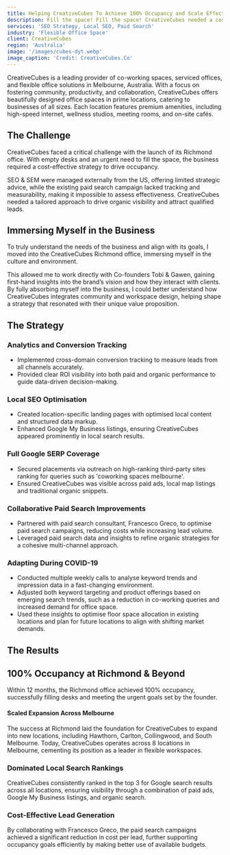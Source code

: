 ```yaml
---
title: Helping CreativeCubes To Achieve 100% Occupancy and Scale Effectively
description: Fill the space! Fill the space! CreativeCubes needed a cost-effective strategy to drive occupancy while addressing limited Google visibility, a lack of conversion tracking, and an underperforming paid search campaign. By implementing targeted local SEO, structured data enhancements, and a collaborative approach to paid search, I helped CreativeCubes achieve 100% occupancy within 12 months and lay the foundation for their expansion across Melbourne.
services: 'SEO Strategy, Local SEO, Paid Search'
industry: 'Flexible Office Space'
client: CreativeCubes
region: 'Australia'
image: '/images/cubes-dyt.webp'
image_caption: 'Credit: CreativeCubes.Co'
---
```


CreativeCubes is a leading provider of co-working spaces, serviced offices, and flexible office solutions in Melbourne, Australia. With a focus on fostering community, productivity, and collaboration, CreativeCubes offers beautifully designed office spaces in prime locations, catering to businesses of all sizes. Each location features premium amenities, including high-speed internet, wellness studios, meeting rooms, and on-site cafés.

## The Challenge

CreativeCubes faced a critical challenge with the launch of its Richmond office. With empty desks and an urgent need to fill the space, the business required a cost-effective strategy to drive occupancy.

SEO & SEM were managed externally from the US, offering limited strategic advice, while the existing paid search campaign lacked tracking and measurability, making it impossible to assess effectiveness. CreativeCubes needed a tailored approach to drive organic visibility and attract qualified leads.

## Immersing Myself in the Business

To truly understand the needs of the business and align with its goals, I moved into the CreativeCubes Richmond office, immersing myself in the culture and environment. 

This allowed me to work directly with Co-founders Tobi & Gawen, gaining first-hand insights into the brand’s vision and how they interact with clients. By fully absorbing myself into the business, I could better understand how CreativeCubes integrates community and workspace design, helping shape a strategy that resonated with their unique value proposition.

## The Strategy

### Analytics and Conversion Tracking

* Implemented cross-domain conversion tracking to measure leads from all channels accurately.
* Provided clear ROI visibility into both paid and organic performance to guide data-driven decision-making.

### Local SEO Optimisation

* Created location-specific landing pages with optimised local content and structured data markup.
* Enhanced Google My Business listings, ensuring CreativeCubes appeared prominently in local search results.

### Full Google SERP Coverage

* Secured placements via outreach on high-ranking third-party sites ranking for queries such as 'coworking spaces melbourne'.
* Ensured CreativeCubes was visible across paid ads, local map listings and traditional organic snippets.

### Collaborative Paid Search Improvements

* Partnered with paid search consultant, Francesco Greco, to optimise paid search campaigns, reducing costs while increasing lead volume.
* Leveraged paid search data and insights to refine organic strategies for a cohesive multi-channel approach.

### Adapting During COVID-19

* Conducted multiple weekly calls to analyse keyword trends and impression data in a fast-changing environment.
* Adjusted both keyword targeting and product offerings based on emerging search trends, such as a reduction in co-working queries and increased demand for office space.
* Used these insights to optimise floor space allocation in existing locations and plan for future locations to align with shifting market demands.

## The Results

## 100% Occupancy at Richmond & Beyond

Within 12 months, the Richmond office achieved 100% occupancy, successfully filling desks and meeting the urgent goals set by the founder.

#### Scaled Expansion Across Melbourne

The success at Richmond laid the foundation for CreativeCubes to expand into new locations, including Hawthorn, Carlton, Collingwood, and South Melbourne. Today, CreativeCubes operates across 8 locations in Melbourne, cementing its position as a leader in flexible workspaces.

### Dominated Local Search Rankings

CreativeCubes consistently ranked in the top 3 for Google search results across all locations, ensuring visibility through a combination of paid ads, Google My Business listings, and organic search.

### Cost-Effective Lead Generation

By collaborating with Francesco Greco, the paid search campaigns achieved a significant reduction in cost per lead, further supporting occupancy goals efficiently by making better use of available budgets.
